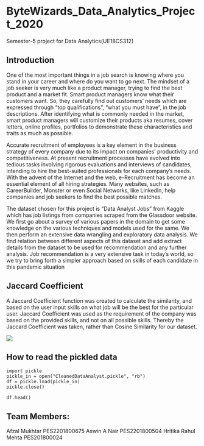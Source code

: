 # ByteWizards_Data_Analytics_Project_2020
Semester-5 project for Data Analytics(UE18CS312)

## Introduction
One of the most important things in a job search is
knowing where you stand in your career and where do you
want to go next. The mindset of a job seeker is very much like
a product manager, trying to find the best product and a
market fit. Smart product managers know what their
customers want. So, they carefully find out customers’ needs
which are expressed through “top qualifications”, “what you
must have”, in the job descriptions. After identifying what is
commonly needed in the market, smart product managers will
customize their products aka resumes, cover letters, online
profiles, portfolios to demonstrate these characteristics and
traits as much as possible.

Accurate recruitment of employees is a key element
in the business strategy of every company due to its impact
on companies’ productivity and competitiveness. At present
recruitment processes have evolved into tedious tasks
involving rigorous evaluations and interviews of candidates,
intending to hire the best-suited professionals for each
company’s needs. With the advent of the Internet and the
web, e-Recruitment has become an essential element of all
hiring strategies. Many websites, such as CareerBuilder,
Monster or even Social Networks, like LinkedIn, help
companies and job seekers to find the best possible matches.

The dataset chosen for this project is “Data Analyst Jobs” from
Kaggle which has job listings from companies scraped from
the Glassdoor website. We first go about a survey of various
papers in the domain to get some knowledge on the various
techniques and models used for the same. We then perform
an extensive data wrangling and exploratory data analysis.
We find relation between different aspects of this dataset and
add extract details from the dataset to be used for
recommendation and any further analysis. Job
recommendation is a very extensive task in today’s world, so
we try to bring forth a simpler approach based on skills of
each candidate in this pandemic situation

## Jaccard Coefficient
A Jaccard Coefficient function was created to
calculate the similarity, and based on the user input skills on
what job will be the best for the particular user. Jaccard
Coefficient was used as the requirement of the company was
based on the provided skills, and not on all possible skills.
Thereby the Jaccard Coefficient was taken, rather than
Cosine Similarity for our dataset.

<img src="https://render.githubusercontent.com/render/math?math=J = {|A \cup B|/|A \cap B| }">

## How to read the pickled data
```
import pickle
pickle_in = open("CleanedDataAnalyst.pickle", "rb")
df = pickle.load(pickle_in)
pickle.close()

df.head()
```
## Team Members:
Afzal Mukhtar PES2201800675 
Aswin A Nair PES2201800504 
Hritika Rahul Mehta PES201800024
